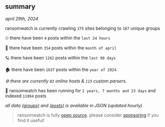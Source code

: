 
## summary
_april 29th, 2024_

ransomwatch is currently crawling `375` sites belonging to `187` unique groups

⏲ there have been `4` posts within the `last 24 hours`

🦈 there have been `354` posts within the `month of april`

🪐 there have been `1262` posts within the `last 90 days`

🏚 there have been `1637` posts within the `year of 2024`

_⚙️ there are currently `83` online hosts & `115` custom parsers._

🦕 ransomwatch has been running for `2 years, 7 months and 23 days` and indexed `11094` posts

_all data  [(groups)](http://ransomwhat.telemetry.ltd/groups) and [(posts)](http://ransomwhat.telemetry.ltd/posts) is available in JSON (updated hourly)_

> ransomwatch is fully [open source](https://github.com/joshhighet/ransomwatch#ransomwatch--). please consider [sponsoring](https://github.com/sponsors/joshhighet) if you find it useful!
